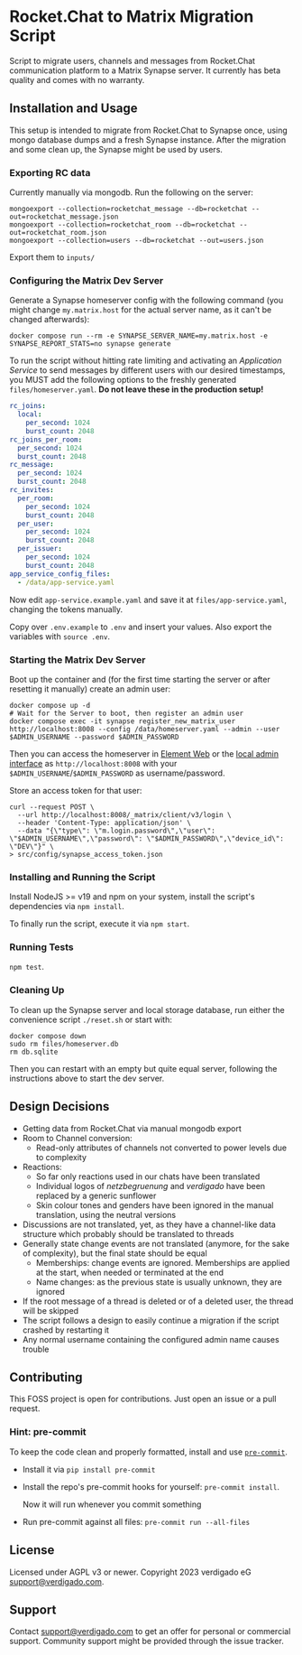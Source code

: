 # Rocket.Chat to Matrix Migration Script

Script to migrate users, channels and messages from Rocket.Chat communication platform to a Matrix Synapse server.
It currently has beta quality and comes with no warranty.

## Installation and Usage

This setup is intended to migrate from Rocket.Chat to Synapse once, using mongo database dumps and a fresh Synapse instance. After the migration and some clean up, the Synapse might be used by users.

### Exporting RC data

Currently manually via mongodb. Run the following on the server:

```shell
mongoexport --collection=rocketchat_message --db=rocketchat --out=rocketchat_message.json
mongoexport --collection=rocketchat_room --db=rocketchat --out=rocketchat_room.json
mongoexport --collection=users --db=rocketchat --out=users.json
```

Export them to `inputs/`

### Configuring the Matrix Dev Server

Generate a Synapse homeserver config with the following command (you might change `my.matrix.host` for the actual server name, as it can't be changed afterwards):

```shell
docker compose run --rm -e SYNAPSE_SERVER_NAME=my.matrix.host -e SYNAPSE_REPORT_STATS=no synapse generate
```

To run the script without hitting rate limiting and activating an _Application Service_ to send messages by different users with our desired timestamps, you MUST add the following options to the freshly generated `files/homeserver.yaml`. **Do not leave these in the production setup!**

```yaml
rc_joins:
  local:
    per_second: 1024
    burst_count: 2048
rc_joins_per_room:
  per_second: 1024
  burst_count: 2048
rc_message:
  per_second: 1024
  burst_count: 2048
rc_invites:
  per_room:
    per_second: 1024
    burst_count: 2048
  per_user:
    per_second: 1024
    burst_count: 2048
  per_issuer:
    per_second: 1024
    burst_count: 2048
app_service_config_files:
  - /data/app-service.yaml
```

Now edit `app-service.example.yaml` and save it at `files/app-service.yaml`, changing the tokens manually.

Copy over `.env.example` to `.env` and insert your values. Also export the variables with `source .env`.

### Starting the Matrix Dev Server

Boot up the container and (for the first time starting the server or after resetting it manually) create an admin user:

```shell
docker compose up -d
# Wait for the Server to boot, then register an admin user
docker compose exec -it synapse register_new_matrix_user http://localhost:8008 --config /data/homeserver.yaml --admin --user $ADMIN_USERNAME --password $ADMIN_PASSWORD
```

Then you can access the homeserver in [Element Web](https://app.element.io/#/login) or the [local admin interface](http://localhost:8080) as `http://localhost:8008` with your `$ADMIN_USERNAME`/`$ADMIN_PASSWORD` as username/password.

Store an access token for that user:

```shell
curl --request POST \
  --url http://localhost:8008/_matrix/client/v3/login \
  --header 'Content-Type: application/json' \
  --data "{\"type\": \"m.login.password\",\"user\": \"$ADMIN_USERNAME\",\"password\": \"$ADMIN_PASSWORD\",\"device_id\": \"DEV\"}" \
> src/config/synapse_access_token.json
```

### Installing and Running the Script

Install NodeJS >= v19 and npm on your system, install the script's dependencies via `npm install`.

To finally run the script, execute it via `npm start`.

### Running Tests

`npm test`.

### Cleaning Up

To clean up the Synapse server and local storage database, run either the convenience script `./reset.sh` or start with:

```shell
docker compose down
sudo rm files/homeserver.db
rm db.sqlite
```

Then you can restart with an empty but quite equal server, following the instructions above to start the dev server.

## Design Decisions

- Getting data from Rocket.Chat via manual mongodb export
- Room to Channel conversion:
  - Read-only attributes of channels not converted to power levels due to complexity
- Reactions:
  - So far only reactions used in our chats have been translated
  - Individual logos of _netzbegruenung_ and _verdigado_ have been replaced by a generic sunflower
  - Skin colour tones and genders have been ignored in the manual translation, using the neutral versions
- Discussions are not translated, yet, as they have a channel-like data structure which probably should be translated to threads
- Generally state change events are not translated (anymore, for the sake of complexity), but the final state should be equal
  - Memberships: change events are ignored. Memberships are applied at the start, when needed or terminated at the end
  - Name changes: as the previous state is usually unknown, they are ignored
- If the root message of a thread is deleted or of a deleted user, the thread will be skipped
- The script follows a design to easily continue a migration if the script crashed by restarting it
- Any normal username containing the configured admin name causes trouble

## Contributing

This FOSS project is open for contributions. Just open an issue or a pull request.

### Hint: pre-commit

To keep the code clean and properly formatted, install and use [`pre-commit`](https://pre-commit.com/).

- Install it via `pip install pre-commit`
- Install the repo's pre-commit hooks for yourself: `pre-commit install`.

  Now it will run whenever you commit something

- Run pre-commit against all files: `pre-commit run --all-files`

## License

Licensed under AGPL v3 or newer.
Copyright 2023 verdigado eG <support@verdigado.com>.

## Support

Contact <support@verdigado.com> to get an offer for personal or commercial support. Community support might be provided through the issue tracker.
